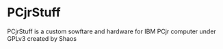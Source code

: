 # PCjrStuff
PCjrStuff is a custom sowftare and hardware for IBM PCjr computer under GPLv3 created by Shaos
